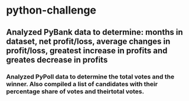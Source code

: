 # python-challenge
## Analyzed PyBank data to determine: months in dataset, net profit/loss, average changes in profit/loss, greatest increase in profits and greates decrease in profits
### Analyzed PyPoll data to determine the total votes and the winner. Also compiled a list of candidates with their percentage share of votes and theirtotal votes. 
